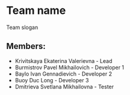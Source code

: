 # Team name
Team slogan 

## Members:
* Krivitskaya Ekaterina Valerievna - Lead
* Burmistrov Pavel Mikhailovich - Developer 1
* Baylo Ivan Gennadievich - Developer 2
* Buoy Duc Long - Developer 3
* Dmitrieva Svetlana Mikhailovna - Tester